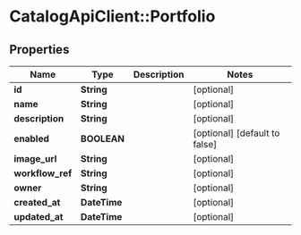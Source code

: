 # CatalogApiClient::Portfolio

## Properties
Name | Type | Description | Notes
------------ | ------------- | ------------- | -------------
**id** | **String** |  | [optional] 
**name** | **String** |  | [optional] 
**description** | **String** |  | [optional] 
**enabled** | **BOOLEAN** |  | [optional] [default to false]
**image_url** | **String** |  | [optional] 
**workflow_ref** | **String** |  | [optional] 
**owner** | **String** |  | [optional] 
**created_at** | **DateTime** |  | [optional] 
**updated_at** | **DateTime** |  | [optional] 


